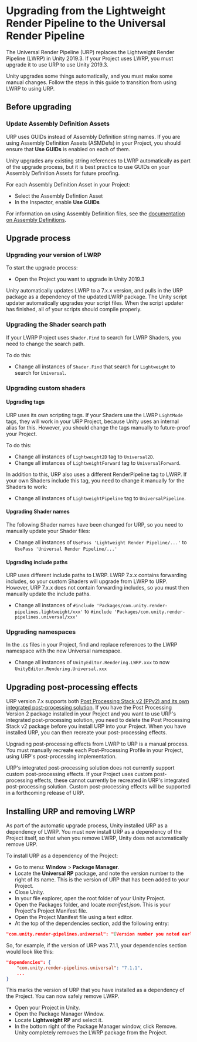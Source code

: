 # Upgrading from the Lightweight Render Pipeline to the Universal Render Pipeline
The Universal Render Pipeline (URP) replaces the Lightweight Render Pipeline (LWRP) in Unity 2019.3. If your Project uses LWRP, you must upgrade it to use URP to use Unity 2019.3.

Unity upgrades some things automatically, and you must make some manual changes. Follow the steps in this guide to transition from using LWRP to using URP.

## Before upgrading
### Update Assembly Definition Assets
URP uses GUIDs instead of Assembly Definition string names. If you are using Assembly Definition Assets (ASMDefs) in your Project, you should ensure that **Use GUIDs** is enabled on each of them. 

Unity upgrades any existing string references to LWRP automatically as part of the upgrade process, but it is best practice to use GUIDs on your Assembly Definition Assets for future proofing.

For each Assembly Definition Asset in your Project:

* Select the Assembly Defintion Asset
* In the Inspector, enable **Use GUIDs**

For information on using Assembly Definition files, see the [documentation on Assembly Definitions](https://docs.unity3d.com/Manual/ScriptCompilationAssemblyDefinitionFiles.html).

## Upgrade process
### Upgrading your version of LWRP
To start the upgrade process:

* Open the Project you want to upgrade in Unity 2019.3

Unity automatically updates LWRP to a 7.x.x version, and pulls in the URP package as a dependency of the updated LWRP package. The Unity script updater automatically upgrades your script files. When the script updater has finished, all of your scripts should compile properly.

### Upgrading the Shader search path
If your LWRP Project uses `Shader.Find` to search for LWRP Shaders, you need to change the search path.

To do this:
* Change all instances of `Shader.Find` that search for `Lightweight` to search for `Universal`.

### Upgrading custom shaders
#### Upgrading tags
URP uses its own scripting tags. If your Shaders use the LWRP `LightMode` tags, they will work in your URP Project, because Unity uses an internal alias for this. However, you should change the tags manually to future-proof your Project.

To do this:

* Change all instances of `Lightweight2D` tag to `Universal2D`.
* Change all instances of `LightweightForward` tag to `UniversalForward`.

In addition to this, URP also uses a different RenderPipeline tag to LWRP. If your own Shaders include this tag, you need to change it manually for the Shaders to work:

* Change all instances of `LightweightPipeline` tag to `UniversalPipeline`.

#### Upgrading Shader names
The following Shader names have been changed for URP, so you need to manually update your Shader files:
* Change all instances of  `UsePass 'Lightweight Render Pipeline/...'` to `UsePass 'Universal Render Pipeline/...'`

#### Upgrading include paths
URP uses different include paths to LWRP. LWRP 7.x.x contains forwarding includes, so your custom Shaders will upgrade from LWRP to URP. However, URP 7.x.x does not contain forwarding includes, so you must then manually update the include paths.

* Change all instances of `#include 'Packages/com.unity.render-pipelines.lightweight/xxx'` to  `#include 'Packages/com.unity.render-pipelines.universal/xxx'`

### Upgrading namespaces
In the .cs files in your Project, find and replace references to the LWRP namespace with the new Universal namespace.

* Change all instances of `UnityEditor.Rendering.LWRP.xxx` to now `UnityEditor.Rendering.Universal.xxx`

## Upgrading post-processing effects

URP version 7.x supports both [Post Processing Stack v2 (PPv2) and its own integrated post-processing solution](https://docs.unity3d.com/Packages/com.unity.render-pipelines.universal@7.4/manual/integration-with-post-processing.html). If you have the Post Processing Version 2 package installed in your Project and you want to use URP's integrated post-processing solution, you need to delete the Post Processing Stack v2 package before you install URP into your Project. When you have installed URP, you can then recreate your post-processing effects.

Upgrading post-processing effects from LWRP to URP is a manual process. You must manually recreate each Post-Processing Profile in your Project, using URP's post-processing implementation.

URP's integrated post-processing solution does not currently support custom post-processing effects. If your Project uses custom post-processing effects, these cannot currently be recreated in URP's integrated post-processing solution. Custom post-processing effects will be supported in a forthcoming release of URP.

## Installing URP and removing LWRP
As part of the automatic upgrade process, Unity installed URP as a dependency of LWRP. You must now install URP as a dependency of the Project itself, so that when you remove LWRP, Unity does not automatically remove URP.

To install URP as a dependency of the Project:

* Go to menu: **Window** > **Package Manager**. 
* Locate the **Universal RP** package, and note the version number to the right of its name. This is the version of URP that has been added to your Project.
* Close Unity.
* In your file explorer, open the root folder of your Unity Project.
* Open the Packages folder, and locate *manifest.json*. This is your Project's Project Manifest file.
* Open the Project Manifest file using a text editor.
* At the top of the dependencies section, add the following entry:

```json
"com.unity.render-pipelines.universal": "[Version number you noted earlier]"
```

So, for example, if the version of URP was 7.1.1, your dependencies section would look like this:

```json
"dependencies": {
    "com.unity.render-pipelines.universal": "7.1.1",
    ...
}
```

This marks the version of URP that you have installed as a dependency of the Project. You can now safely remove LWRP.

* Open your Project in Unity.
* Open the Package Manager Window.
* Locate **Lightweight RP** and select it.
* In the bottom right of the Package Manager window, click Remove. Unity completely removes the LWRP package from the Project.
